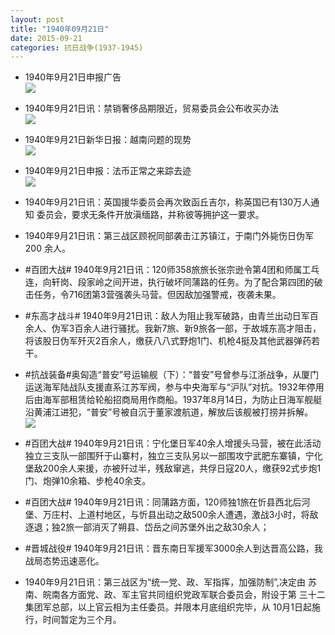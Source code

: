 ```yaml
---
layout: post
title: "1940年09月21日"
date: 2015-09-21
categories: 抗日战争(1937-1945)
---
```


<meta name="referrer" content="no-referrer" />

- 1940年9月21日申报广告 <br/><img src="https://ww2.sinaimg.cn/large/aca367d8jw1ewagxnlj8pj20ct0h7ju4.jpg" />

- 1940年9月21日讯：禁销奢侈品期限近，贸易委员会公布收买办法 <br/><img src="https://ww1.sinaimg.cn/large/aca367d8jw1ewaf772u7oj20fu0c9dhl.jpg" />

- 1940年9月21日新华日报：越南问题的现势 <br/><img src="https://ww1.sinaimg.cn/large/aca367d8jw1ewadglxa77j211g0grdm2.jpg" />

- 1940年9月21日申报：法币正常之来踪去迹 <br/><img src="https://ww3.sinaimg.cn/large/aca367d8jw1ewacaizabpj20po0xuqn4.jpg" />

- 1940年9月21日讯：英国援华委员会再次致函丘吉尔，称英国已有130万人通知 委员会，要求无条件开放滇缅路，并称彼等拥护这一要求。 

- 1940年9月21日讯：第三战区顾祝同部袭击江苏镇江，于南门外毙伤日伪军200 余人。 

- #百团大战# 1940年9月21日讯：120师358旅旅长张宗逊令第4团和师属工乓连，向轩岗、段家岭之间开进，执行破坏同蒲路的任务。为了配合第四团的破击任务，令716团第3营强袭头马营。但因敌加强警戒，夜袭未果。 

- #东高才战斗# 1940年9月21日讯：敌人为阻止我军破路，由青兰出动日军百余人、伪军3百余人进行骚扰。我新7旅、新9旅各一部，于故城东高才阻击，将该股日伪军歼灭2百余人，缴获八八式野炮1门、机枪4挺及其他武器弹药若干。 

- #抗战装备#奥匈造“普安”号运输舰（下）：“普安”号曾参与江浙战争，从厦门运送海军陆战队支援直系江苏军阀，参与中央海军与“沪队”对抗。1932年停用后由海军部租赁给轮船招商局用作商船。1937年8月14日，为防止日海军舰艇沿黄浦江进犯，“普安”号被自沉于董家渡航道，解放后该舰被打捞并拆解。 <br/><img src="https://ww4.sinaimg.cn/large/aca367d8jw1ew9udn6n7uj20b4062glm.jpg" />

- #百团大战# 1940年9月21日讯：宁化堡日军40余人增援头马营，被在此活动独立三支队一部围歼于山寨村，独立三支队另以一部围攻宁武肥东寨镇，宁化堡敌200余人来援，亦被歼过半，残敌窜逃，共俘日寇20人，缴获92式步炮1门、炮弹10余箱、步枪40余支。 

- #百团大战# 1940年9月21日讯：同蒲路方面，120师独1旅在忻县西北后河堡、万庄村、上道村地区，与忻县出动之敌500余人遭遇，激战3小时，将敌逐退；独2旅一部消灭了朔县、岱岳之间苏堡外出之敌30余人；  

- #晋城战役# 1940年9月21日讯：晋东南日军援军3000余人到达晋高公路，我战局态势迅速恶化。 

- 1940年9月21日讯：第三战区为“统一党、政、军指挥，加强防制”,决定由 苏南、皖南各方面党、政、军主官共同组织党政军联合委员会，附设于第 三十二集团军总部，以上官云相为主任委员。并限本月底组织完毕，从 10月1日起施行，时间暂定为三个月。 

